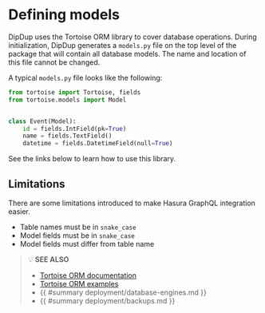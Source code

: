 # Defining models

DipDup uses the Tortoise ORM library to cover database operations. During initialization, DipDup generates a `models.py` file on the top level of the package that will contain all database models. The name and location of this file cannot be changed.

A typical `models.py` file looks like the following:

```python
from tortoise import Tortoise, fields
from tortoise.models import Model


class Event(Model):
    id = fields.IntField(pk=True)
    name = fields.TextField()
    datetime = fields.DatetimeField(null=True)
```

See the links below to learn how to use this library.

## Limitations

There are some limitations introduced to make Hasura GraphQL integration easier.

* Table names must be in `snake_case`
* Model fields must be in `snake_case`
* Model fields must differ from table name

> 💡 **SEE ALSO**
>
> * [Tortoise ORM documentation](https://tortoise-orm.readthedocs.io/en/latest/)
> * [Tortoise ORM examples](https://tortoise-orm.readthedocs.io/en/latest/examples.html)
> * {{ #summary deployment/database-engines.md }}
> * {{ #summary deployment/backups.md }}
